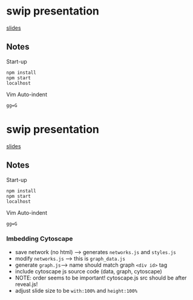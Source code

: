 # swip presentation
[slides](https://twesleyb.github.io/presentations/swip/index.html)

## Notes

Start-up
```
npm install
npm start
localhost
```

Vim Auto-indent
```
gg=G
```
# swip presentation
[slides](https://twesleyb.github.io/presentations/swip/index.html)

## Notes

Start-up
```
npm install
npm start
localhost
```

Vim Auto-indent
```
gg=G
```

### Imbedding Cytoscape
* save network (no html) --> generates `networks.js` and `styles.js`
* modify `networks.js` --> this is `graph_data.js`
* generate `graph.js`--> name should match graph `<div id>` tag
* include cytoscape js source code (data, graph, cytoscape)
* NOTE: order seems to be important! cytoscape.js src should be after reveal.js!
* adjust slide size to be `with:100%` and `height:100%`
